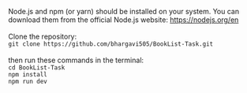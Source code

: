 Node.js and npm (or yarn) should be installed on your system. You can download them from the official Node.js website: https://nodejs.org/en</br></br>
Clone the repository: </br>
```git clone https://github.com/bhargavi505/BookList-Task.git```</br></br>
then run these commands in the terminal:</br>
```cd BookList-Task```</br>
```npm install```</br>
```npm run dev```
